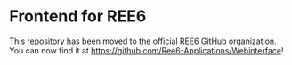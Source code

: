 # Frontend for REE6

This repository has been moved to the official REE6 GitHub organization. You can now find it at https://github.com/Ree6-Applications/Webinterface!
